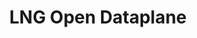 ---
permalink: /engineering/projects/lng-odp/
project_link_name: lng-odp
project_url: http://git.linaro.org/lng/odp.git/commit/
statsAvailable: 'false'
title: LNG Open Dataplane
---